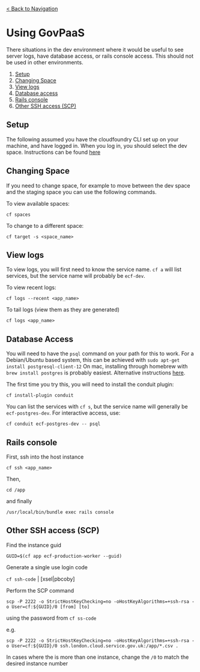 [< Back to Navigation](../README.md)

# Using GovPaaS

There situations in the dev environment where it would be useful to see server logs, have database access, or rails console access.
This should not be used in other environments.

1. [Setup](#setup)
1. [Changing Space](#changing-space)
1. [View logs](#view-logs)
1. [Database access](#database-access)
1. [Rails console](#rails-console)
1. [Other SSH access (SCP)](#other-ssh-access-scp)

## Setup

The following assumed you have the cloudfoundry CLI set up on your machine, and have logged in.
When you log in, you should select the dev space. Instructions can be found [here](https://docs.cloud.service.gov.uk/get_started.html#set-up-the-cloud-foundry-command-line)

## Changing Space

If you need to change space, for example to move between the dev space and the staging space you can use the following commands.

To view available spaces:

```cf spaces```

To change to a different space:

```cf target -s <space_name>```

## View logs

To view logs, you will first need to know the service name. `cf a` will list services, but the service name will probably be `ecf-dev`.

To view recent logs:

```cf logs --recent <app_name>```

To tail logs (view them as they are generated)

```cf logs <app_name>```

## Database Access

You will need to have the `psql` command on your path for this to work.
For a Debian/Ubuntu based system, this can be achieved with `sudo apt-get install postgresql-client-12`
On mac, installing through homebrew with `brew install postgres` is probably easiest. Alternative instructions [here](https://www.postgresql.org/download/macosx/).

The first time you try this, you will need to install the conduit plugin:

`cf install-plugin conduit`

You can list the services with `cf s`, but the service name will generally be `ecf-postgres-dev`. For interactive access, use:

`cf conduit ecf-postgres-dev -- psql`

## Rails console
First, ssh into the host instance

`cf ssh <app_name>`

Then,

`cd /app`

and finally

`/usr/local/bin/bundle exec rails console`

## Other SSH access (SCP)
Find the instance guid

`GUID=$(cf app ecf-production-worker --guid)`

Generate a single use login code

`cf ssh-code` | [xsel|pbcoby]

Perform the SCP command

`scp -P 2222 -o StrictHostKeyChecking=no -oHostKeyAlgorithms=+ssh-rsa -o User=cf:${GUID}/0 [from] [to]`

using the password from `cf ss-code`

e.g.

`scp -P 2222 -o StrictHostKeyChecking=no -oHostKeyAlgorithms=+ssh-rsa -o User=cf:${GUID}/0 ssh.london.cloud.service.gov.uk:/app/*.csv .`

In cases where the is more than one instance, change the `/0` to match the desired instance number
